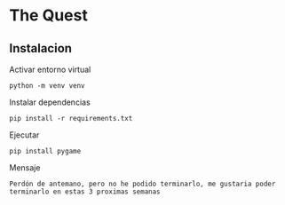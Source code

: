 # The Quest

## 

## Instalacion

Activar entorno virtual
```
python -m venv venv
```
Instalar dependencias
```
pip install -r requirements.txt
```

Ejecutar
```
pip install pygame
```

Mensaje
```
Perdón de antemano, pero no he podido terminarlo, me gustaria poder terminarlo en estas 3 proximas semanas
```
